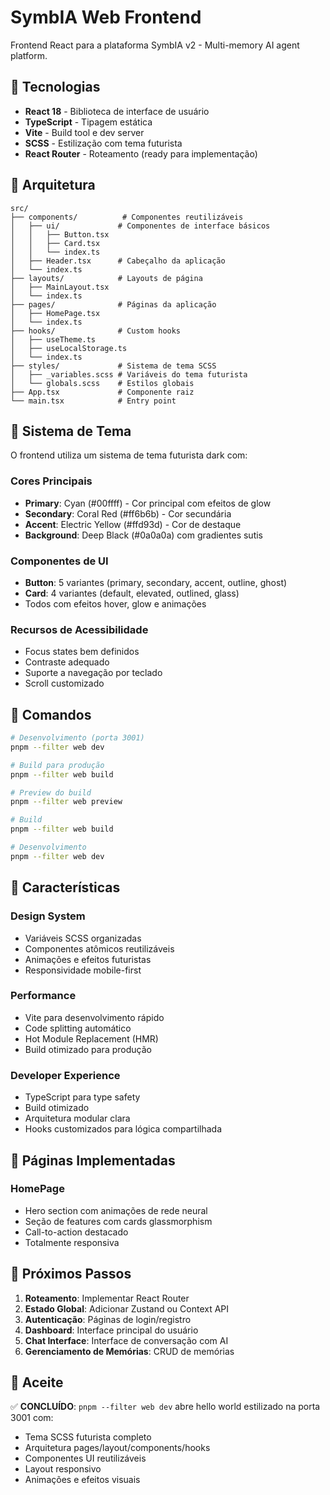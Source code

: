 # SymbIA Web Frontend

Frontend React para a plataforma SymbIA v2 - Multi-memory AI agent platform.

## 🚀 Tecnologias

- **React 18** - Biblioteca de interface de usuário
- **TypeScript** - Tipagem estática
- **Vite** - Build tool e dev server
- **SCSS** - Estilização com tema futurista
- **React Router** - Roteamento (ready para implementação)

## 📁 Arquitetura

```
src/
├── components/          # Componentes reutilizáveis
│   ├── ui/             # Componentes de interface básicos
│   │   ├── Button.tsx
│   │   ├── Card.tsx
│   │   └── index.ts
│   ├── Header.tsx      # Cabeçalho da aplicação
│   └── index.ts
├── layouts/            # Layouts de página
│   ├── MainLayout.tsx
│   └── index.ts
├── pages/              # Páginas da aplicação
│   ├── HomePage.tsx
│   └── index.ts
├── hooks/              # Custom hooks
│   ├── useTheme.ts
│   ├── useLocalStorage.ts
│   └── index.ts
├── styles/             # Sistema de tema SCSS
│   ├── _variables.scss # Variáveis do tema futurista
│   └── globals.scss    # Estilos globais
├── App.tsx             # Componente raiz
└── main.tsx            # Entry point
```

## 🎨 Sistema de Tema

O frontend utiliza um sistema de tema futurista dark com:

### Cores Principais
- **Primary**: Cyan (#00ffff) - Cor principal com efeitos de glow
- **Secondary**: Coral Red (#ff6b6b) - Cor secundária
- **Accent**: Electric Yellow (#ffd93d) - Cor de destaque
- **Background**: Deep Black (#0a0a0a) com gradientes sutis

### Componentes de UI
- **Button**: 5 variantes (primary, secondary, accent, outline, ghost)
- **Card**: 4 variantes (default, elevated, outlined, glass)
- Todos com efeitos hover, glow e animações

### Recursos de Acessibilidade
- Focus states bem definidos
- Contraste adequado
- Suporte a navegação por teclado
- Scroll customizado

## 🚀 Comandos

```bash
# Desenvolvimento (porta 3001)
pnpm --filter web dev

# Build para produção
pnpm --filter web build

# Preview do build
pnpm --filter web preview

# Build
pnpm --filter web build

# Desenvolvimento
pnpm --filter web dev
```

## 🌟 Características

### Design System
- Variáveis SCSS organizadas
- Componentes atômicos reutilizáveis
- Animações e efeitos futuristas
- Responsividade mobile-first

### Performance
- Vite para desenvolvimento rápido
- Code splitting automático
- Hot Module Replacement (HMR)
- Build otimizado para produção

### Developer Experience
- TypeScript para type safety
- Build otimizado
- Arquitetura modular clara
- Hooks customizados para lógica compartilhada

## 📱 Páginas Implementadas

### HomePage
- Hero section com animações de rede neural
- Seção de features com cards glassmorphism
- Call-to-action destacado
- Totalmente responsiva

## 🔧 Próximos Passos

1. **Roteamento**: Implementar React Router
2. **Estado Global**: Adicionar Zustand ou Context API
3. **Autenticação**: Páginas de login/registro
4. **Dashboard**: Interface principal do usuário
5. **Chat Interface**: Interface de conversação com AI
6. **Gerenciamento de Memórias**: CRUD de memórias

## 🎯 Aceite

✅ **CONCLUÍDO**: `pnpm --filter web dev` abre hello world estilizado na porta 3001 com:
- Tema SCSS futurista completo
- Arquitetura pages/layout/components/hooks
- Componentes UI reutilizáveis
- Layout responsivo
- Animações e efeitos visuais
